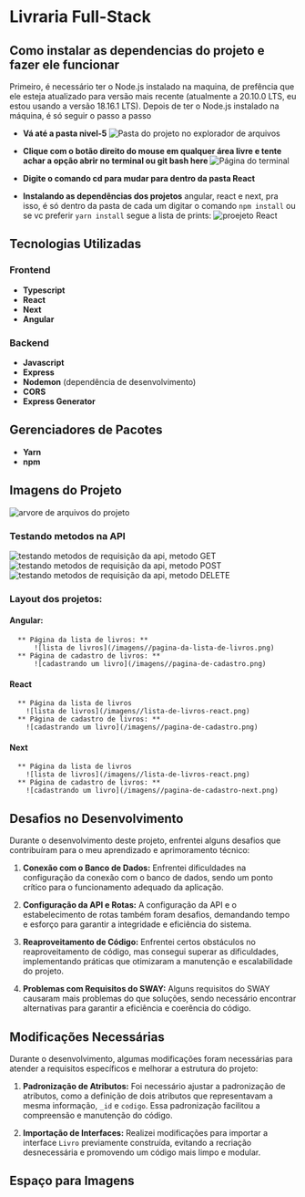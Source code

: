 # Livraria Full-Stack

## Como instalar as dependencias do projeto e fazer ele funcionar

Primeiro, é necessário ter o Node.js instalado na maquina, de prefência que ele esteja atualizado para versão mais recente (atualmente a 20.10.0 LTS, eu estou usando a versão 18.16.1 LTS). Depois de ter o Node.js instalado na máquina, é só seguir o passo a passo

- **Vá até a pasta nivel-5**
  ![Pasta do projeto no explorador de arquivos](/imagens//pasta-do-projeto.png)
- **Clique com o botão direito do mouse em qualquer área livre e tente achar a opção abrir no terminal ou git bash here**
  ![Página do terminal](/imagens//pagina-do-terminal-na-pasta-do-nivel-5.png)
- **Digite o comando cd para mudar para dentro da pasta React**

- **Instalando as dependências dos projetos** angular, react e next, pra isso, é só dentro da pasta de cada um digitar o comando `npm install` ou se vc preferir `yarn install` segue a lista de prints:
  ![proejeto React](/imagens//entrando-na-pasta-do-react.png)

## Tecnologias Utilizadas

### Frontend

- **Typescript**
- **React**
- **Next**
- **Angular**

### Backend

- **Javascript**
- **Express**
- **Nodemon** (dependência de desenvolvimento)
- **CORS**
- **Express Generator**

## Gerenciadores de Pacotes

- **Yarn**
- **npm**

## Imagens do Projeto

![arvore de arquivos do projeto](/imagens//arvore-de-arquivos-do-projeto.png)

### Testando metodos na API

![testando metodos de requisição da api, metodo GET](/imagens//metodo-get.png)
![testando metodos de requisição da api, metodo POST](/imagens//metodo-post%20.png)
![testando metodos de requisição da api, metodo DELETE](/imagens//metodo-delete.png)

### Layout dos projetos:

#### Angular:

      ** Página da lista de livros: **
          ![lista de livros](/imagens//pagina-da-lista-de-livros.png)
      ** Página de cadastro de livros: **
          ![cadastrando um livro](/imagens//pagina-de-cadastro.png)

#### React

      ** Página da lista de livros
        ![lista de livros](/imagens//lista-de-livros-react.png)
      ** Página de cadastro de livros: **
        ![cadastrando um livro](/imagens//pagina-de-cadastro.png)

#### Next

      ** Página da lista de livros
        ![lista de livros](/imagens//lista-de-livros-react.png)
      ** Página de cadastro de livros: **
        ![cadastrando um livro](/imagens//pagina-de-cadastro-next.png)

## Desafios no Desenvolvimento

Durante o desenvolvimento deste projeto, enfrentei alguns desafios que contribuíram para o meu aprendizado e aprimoramento técnico:

1. **Conexão com o Banco de Dados:** Enfrentei dificuldades na configuração da conexão com o banco de dados, sendo um ponto crítico para o funcionamento adequado da aplicação.

2. **Configuração da API e Rotas:** A configuração da API e o estabelecimento de rotas também foram desafios, demandando tempo e esforço para garantir a integridade e eficiência do sistema.

3. **Reaproveitamento de Código:** Enfrentei certos obstáculos no reaproveitamento de código, mas consegui superar as dificuldades, implementando práticas que otimizaram a manutenção e escalabilidade do projeto.

4. **Problemas com Requisitos do SWAY:** Alguns requisitos do SWAY causaram mais problemas do que soluções, sendo necessário encontrar alternativas para garantir a eficiência e coerência do código.

## Modificações Necessárias

Durante o desenvolvimento, algumas modificações foram necessárias para atender a requisitos específicos e melhorar a estrutura do projeto:

1. **Padronização de Atributos:** Foi necessário ajustar a padronização de atributos, como a definição de dois atributos que representavam a mesma informação, `_id` e `codigo`. Essa padronização facilitou a compreensão e manutenção do código.

2. **Importação de Interfaces:** Realizei modificações para importar a interface `Livro` previamente construída, evitando a recriação desnecessária e promovendo um código mais limpo e modular.

## Espaço para Imagens
